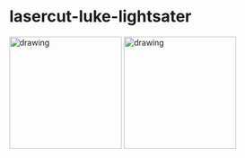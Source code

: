 # lasercut-luke-lightsater

<img src="https://lh3.googleusercontent.com/o5JJc61JiLgZcLMpGKH_HN7p9FJNB6dV0iqKNALLnac7a8JjHleLMjdD_IV5gUUqEeWk62VkudzCpFlyYkNtlONJGZWbF8jbVJRPVfMMt0rtGW-aAusSfYiAPTYiE0KuQU1DyvQt2w=s915-no" alt="drawing" width="200"/>

<img src="https://lh3.googleusercontent.com/o5JJc61JiLgZcLMpGKH_HN7p9FJNB6dV0iqKNALLnac7a8JjHleLMjdD_IV5gUUqEeWk62VkudzCpFlyYkNtlONJGZWbF8jbVJRPVfMMt0rtGW-aAusSfYiAPTYiE0KuQU1DyvQt2w=s915-no" alt="drawing" width="200"/>

